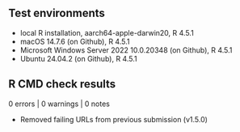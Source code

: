 ## Test environments

* local R installation, aarch64-apple-darwin20, R 4.5.1
* macOS 14.7.6 (on Github), R 4.5.1
* Microsoft Windows Server 2022 10.0.20348 (on Github), R 4.5.1
* Ubuntu 24.04.2 (on Github), R 4.5.1

## R CMD check results

0 errors | 0 warnings | 0 notes

- Removed failing URLs from previous submission (v1.5.0)